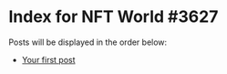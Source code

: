 # Index for NFT World #3627
Posts will be displayed in the order below:

- [Your first post](./001-first.md)

